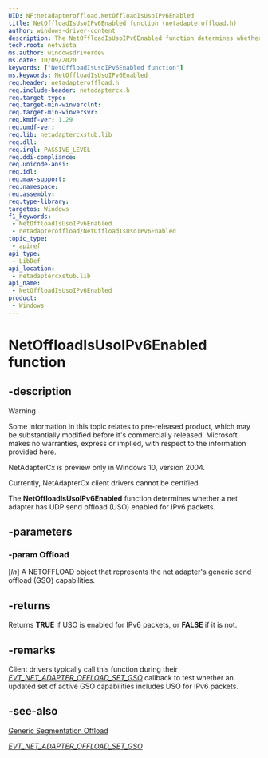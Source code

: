 ```yaml
---
UID: NF:netadapteroffload.NetOffloadIsUsoIPv6Enabled
title: NetOffloadIsUsoIPv6Enabled function (netadapteroffload.h)
author: windows-driver-content
description: The NetOffloadIsUsoIPv6Enabled function determines whether a net adapter has UDP send offload (USO) enabled for IPv6 packets.
tech.root: netvista
ms.author: windowsdriverdev
ms.date: 10/09/2020
keywords: ["NetOffloadIsUsoIPv6Enabled function"]
ms.keywords: NetOffloadIsUsoIPv6Enabled
req.header: netadapteroffload.h
req.include-header: netadaptercx.h
req.target-type: 
req.target-min-winverclnt: 
req.target-min-winversvr: 
req.kmdf-ver: 1.29
req.umdf-ver: 
req.lib: netadaptercxstub.lib
req.dll: 
req.irql: PASSIVE_LEVEL
req.ddi-compliance: 
req.unicode-ansi: 
req.idl: 
req.max-support: 
req.namespace: 
req.assembly: 
req.type-library: 
targetos: Windows
f1_keywords:
 - NetOffloadIsUsoIPv6Enabled
 - netadapteroffload/NetOffloadIsUsoIPv6Enabled
topic_type:
 - apiref
api_type:
 - LibDef
api_location:
 - netadaptercxstub.lib
api_name:
 - NetOffloadIsUsoIPv6Enabled
product:
 - Windows
---
```


# NetOffloadIsUsoIPv6Enabled function


## -description

> [!WARNING]
> Some information in this topic relates to pre-released product, which may be substantially modified before it's commercially released. Microsoft makes no warranties, express or implied, with respect to the information provided here.
>
> NetAdapterCx is preview only in Windows 10, version 2004.
>
> Currently, NetAdapterCx client drivers cannot be certified.

The **NetOffloadIsUsoIPv6Enabled** function determines whether a net adapter has UDP send offload (USO) enabled for IPv6 packets.

## -parameters

### -param Offload

[_In_] A NETOFFLOAD object that represents the net adapter's generic send offload (GSO) capabilities.

## -returns

Returns **TRUE** if USO is enabled for IPv6 packets, or **FALSE** if it is not.

## -remarks

Client drivers typically call this function during their [*EVT_NET_ADAPTER_OFFLOAD_SET_GSO*](nc-netadapteroffload-evt_net_adapter_offload_set_gso.md) callback to test whether an updated set of active GSO capabilities includes USO for IPv6 packets.

## -see-also

[Generic Segmentation Offload](/windows-hardware/drivers/netcx/gso-offload)

[*EVT_NET_ADAPTER_OFFLOAD_SET_GSO*](nc-netadapteroffload-evt_net_adapter_offload_set_gso.md)

